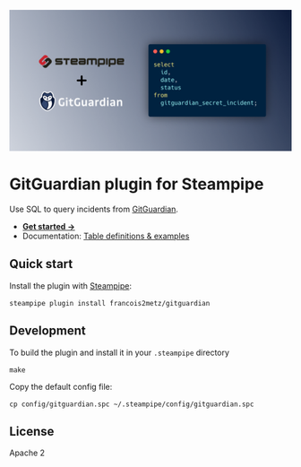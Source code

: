 ![Steampipe + GitGuardian](docs/gitguardian-social-graphic.png)

# GitGuardian plugin for Steampipe

Use SQL to query incidents from [GitGuardian][].

- **[Get started →](docs/index.md)**
- Documentation: [Table definitions & examples](docs/tables)

## Quick start

Install the plugin with [Steampipe][]:

    steampipe plugin install francois2metz/gitguardian

## Development

To build the plugin and install it in your `.steampipe` directory

    make

Copy the default config file:

    cp config/gitguardian.spc ~/.steampipe/config/gitguardian.spc

## License

Apache 2

[steampipe]: https://steampipe.io
[gitguardian]: https://www.gitguardian.com/
